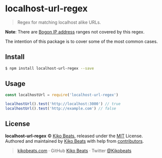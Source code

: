 # localhost-url-regex

> Regex for matching localhost alike URLs.

**Note**: There are [Bogon IP address](https://ipinfo.io/bogon) ranges not covered by this regex.

The intention of this package is to cover some of the most common cases.

## Install

```bash
$ npm install localhost-url-regex --save
```

## Usage

```js
const localhostUrl = require('localhost-url-regex')

localhostUrl().test('http://localhost:3000') // true
localhostUrl().test('http://example.com') // false
```

## License

**localhost-url-regex** © [Kiko Beats](https://kikobeats.com), released under the [MIT](https://github.com/Kikobeats/localhost-url-regex/blob/master/LICENSE.md) License.<br>
Authored and maintained by [Kiko Beats](https://kikobeats.com) with help from [contributors](https://github.com/Kikobeats/localhost-url-regex/contributors).

> [kikobeats.com](https://kikobeats.com) · GitHub [Kiko Beats](https://github.com/Kikobeats) · Twitter [@Kikobeats](https://twitter.com/Kikobeats)
